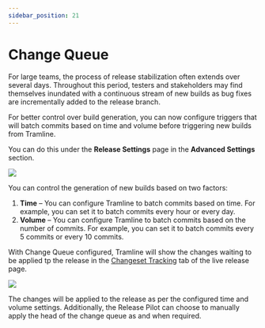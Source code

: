 ```yaml
---
sidebar_position: 21
---
```


# Change Queue

For large teams, the process of release stabilization often extends over several days. Throughout this period, testers and stakeholders may find themselves inundated with a continuous stream of new builds as bug fixes are incrementally added to the release branch.

For better control over build generation, you can now configure triggers that will batch commits based on time and volume before triggering new builds from Tramline.

You can do this under the **Release Settings** page in the **Advanced Settings** section.

![](/img/build-queue.png)

You can control the generation of new builds based on two factors:

1. **Time** – You can configure Tramline to batch commits based on time. For example, you can set it to batch commits every hour or every day.
2. **Volume** – You can configure Tramline to batch commits based on the number of commits. For example, you can set it to batch commits every 5 commits or every 10 commits.

With Change Queue configured, Tramline will show the changes waiting to be applied tp the release in the [Changeset Tracking](/using-tramline/working-pane/changeset-tracking) tab of the live release page.

![](/img/apply-build-queue.png)

The changes will be applied to the release as per the configured time and volume settings. Additionally, the Release Pilot can choose to manually apply the head of the change queue as and when required.
